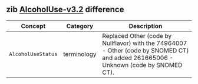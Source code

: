 ## zib [AlcoholUse-v3.2](https://zibs.nl/wiki/AlcoholUse-v3.2(2020EN)) difference

| Concept         | Category          | Description                             | 
|-----------------|-------------------|-----------------------------------------|
| `AlcoholUseStatus` | terminology | Replaced Other (code by Nullflavor) with the 74964007 - Other (code by SNOMED CT) and added 261665006 - Unknown (code by SNOMED CT). | 